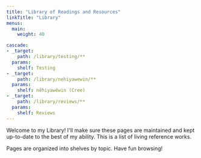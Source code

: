 ```yaml
---
title: "Library of Readings and Resources"
linkTitle: "Library"
menus:
  main:
    weight: 40

cascade:
- _target:
    path: /library/testing/**
  params:
    shelf: Testing
- _target:
    path: /library/nehiyawewin/**
  params:
    shelf: nêhiyawêwin (Cree)
- _target:
    path: /library/reviews/**
  params:
    shelf: Reviews
---
```


Welcome to my Library! I'll make sure these pages are maintained and kept up-to-date to the best of my ability. This is a list of living reference works.

Pages are organized into shelves by topic. Have fun browsing!
